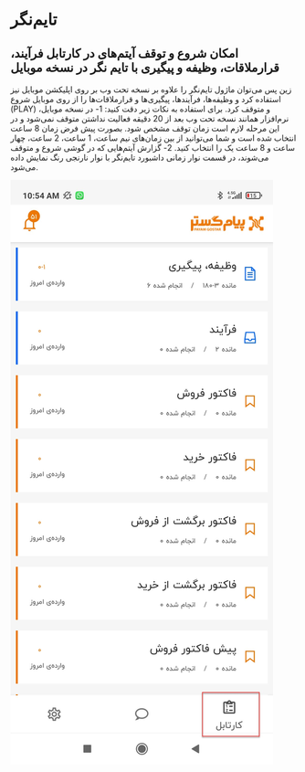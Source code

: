 # تایم‌نگر

## امکان شروع و توقف آیتم‌های در کارتابل فرآیند، قرارملاقات، وظیفه و پیگیری با تایم نگر در نسخه موبایل

زین پس می‌توان ماژول تایم‌نگر را علاوه بر نسخه تحت وب بر روی اپلیکشن موبایل نیز استفاده کرد و وظیفه‌ها، فرآیندها، پیگیری‌ها و قرارملاقات‌ها را از روی موبایل شروع (PLAY) و متوقف کرد. برای استفاده به نکات زیر دقت کنید:
1-	در نسخه موبایل، نرم‌افزار همانند نسخه تحت وب بعد از 20 دقیقه فعالیت نداشتن متوقف نمی‌شود و در این مرحله لازم است زمان توقف مشخص شود. بصورت پیش فرض زمان 8 ساعت انتخاب شده است و شما می‌توانید از بین زمان‌های نیم ساعت، 1 ساعت، 2 ساعت، چهار ساعت و 8 ساعت یک را انتخاب کنید.
2-	گزارش آیتم‌هایی که در گوشی شروع و متوقف می‌شوند، در قسمت نوار زمانی داشبورد تایم‌نگر با نوار نارنجی رنگ نمایش داده می‌شود. 

![آیتم‌های کارتابل موبایل](./Image/ItemsInCartabl.jpg)